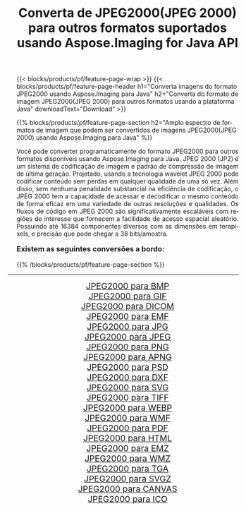 ﻿---
title: Converta de JPEG2000(JPEG 2000) para outros formatos suportados usando Aspose.Imaging for Java API 
weight: 3920
url: /pt/java/conversion/from/jpeg2000/ 
lang: pt
langdirlevel: 2
locales: zh-hans,ja,it,ru,de,es,fr,nl,id,lt,pl,pt,vi,tr,ko,zh-hant,ar,hi,th,sv,cs,uk,he
description: Aspose.Imaging pode converter facilmente de JPEG2000(JPEG 2000) para outros formatos usando a plataforma Java
---

{{< blocks/products/pf/feature-page-wrap >}}
{{< blocks/products/pf/feature-page-header h1="Converta imagens do formato JPEG2000 usando Aspose.Imaging para Java" h2="Converta do formato de imagem JPEG2000(JPEG 2000) para outros formatos usando a plataforma Java" downloadText="Download" >}}


{{% blocks/products/pf/feature-page-section  h2="Amplo espectro de formatos de imagem que podem ser convertidos de imagens JPEG2000(JPEG 2000) usando Aspose.Imaging para Java" %}}
<p align=justify>Você pode converter programaticamente do formato JPEG2000 para outros formatos disponíveis usando
Aspose.Imaging para Java. JPEG 2000 (JP2) é um sistema de codificação de imagem e padrão de compressão de imagem de última geração. Projetado, usando a tecnologia wavelet JPEG 2000 pode codificar conteúdo sem perdas em qualquer qualidade de uma só vez. Além disso, sem nenhuma penalidade substancial na eficiência de codificação, o JPEG 2000 tem a capacidade de acessar e decodificar o mesmo conteúdo de forma eficaz em uma variedade de outras resoluções e qualidades. Os fluxos de código em JPEG 2000 são significativamente escaláveis ​​com regiões de interesse que fornecem a facilidade de acesso espacial aleatório. Possuindo até 16384 componentes diversos com as dimensões em terapixels, e precisão que pode chegar a 38 bits/amostra.</p>
<h3 style="margin-top:16px;">
Existem as seguintes conversões a bordo:
</h3>
{{% /blocks/products/pf/feature-page-section %}}
<div class="container-fluid productfamilypage bg-gray">
    <div class="convertypes bg-gray agp-content section">
        <div class="container">
		<hr style="margin-left:-20px;"/>
		<div class="row other-converters" style="gap: 10px;font-size: 19px;text-align:center;">
		    <div class='col-md-3 other-converter remove-lp remove-rp'><a href="/imaging/pt/java/conversion/jpeg2000-to-bmp/" style="padding:15px;">JPEG2000 para BMP</a></div><div class='col-md-3 other-converter remove-lp remove-rp'><a href="/imaging/pt/java/conversion/jpeg2000-to-gif/" style="padding:15px;">JPEG2000 para GIF</a></div><div class='col-md-3 other-converter remove-lp remove-rp'><a href="/imaging/pt/java/conversion/jpeg2000-to-dicom/" style="padding:15px;">JPEG2000 para DICOM</a></div><div class='col-md-3 other-converter remove-lp remove-rp'><a href="/imaging/pt/java/conversion/jpeg2000-to-emf/" style="padding:15px;">JPEG2000 para EMF</a></div><div class='col-md-3 other-converter remove-lp remove-rp'><a href="/imaging/pt/java/conversion/jpeg2000-to-jpg/" style="padding:15px;">JPEG2000 para JPG</a></div><div class='col-md-3 other-converter remove-lp remove-rp'><a href="/imaging/pt/java/conversion/jpeg2000-to-jpeg/" style="padding:15px;">JPEG2000 para JPEG</a></div><div class='col-md-3 other-converter remove-lp remove-rp'><a href="/imaging/pt/java/conversion/jpeg2000-to-png/" style="padding:15px;">JPEG2000 para PNG</a></div><div class='col-md-3 other-converter remove-lp remove-rp'><a href="/imaging/pt/java/conversion/jpeg2000-to-apng/" style="padding:15px;">JPEG2000 para APNG</a></div><div class='col-md-3 other-converter remove-lp remove-rp'><a href="/imaging/pt/java/conversion/jpeg2000-to-psd/" style="padding:15px;">JPEG2000 para PSD</a></div><div class='col-md-3 other-converter remove-lp remove-rp'><a href="/imaging/pt/java/conversion/jpeg2000-to-dxf/" style="padding:15px;">JPEG2000 para DXF</a></div><div class='col-md-3 other-converter remove-lp remove-rp'><a href="/imaging/pt/java/conversion/jpeg2000-to-svg/" style="padding:15px;">JPEG2000 para SVG</a></div><div class='col-md-3 other-converter remove-lp remove-rp'><a href="/imaging/pt/java/conversion/jpeg2000-to-tiff/" style="padding:15px;">JPEG2000 para TIFF</a></div><div class='col-md-3 other-converter remove-lp remove-rp'><a href="/imaging/pt/java/conversion/jpeg2000-to-webp/" style="padding:15px;">JPEG2000 para WEBP</a></div><div class='col-md-3 other-converter remove-lp remove-rp'><a href="/imaging/pt/java/conversion/jpeg2000-to-wmf/" style="padding:15px;">JPEG2000 para WMF</a></div><div class='col-md-3 other-converter remove-lp remove-rp'><a href="/imaging/pt/java/conversion/jpeg2000-to-pdf/" style="padding:15px;">JPEG2000 para PDF</a></div><div class='col-md-3 other-converter remove-lp remove-rp'><a href="/imaging/pt/java/conversion/jpeg2000-to-html/" style="padding:15px;">JPEG2000 para HTML</a></div><div class='col-md-3 other-converter remove-lp remove-rp'><a href="/imaging/pt/java/conversion/jpeg2000-to-emz/" style="padding:15px;">JPEG2000 para EMZ</a></div><div class='col-md-3 other-converter remove-lp remove-rp'><a href="/imaging/pt/java/conversion/jpeg2000-to-wmz/" style="padding:15px;">JPEG2000 para WMZ</a></div><div class='col-md-3 other-converter remove-lp remove-rp'><a href="/imaging/pt/java/conversion/jpeg2000-to-tga/" style="padding:15px;">JPEG2000 para TGA</a></div><div class='col-md-3 other-converter remove-lp remove-rp'><a href="/imaging/pt/java/conversion/jpeg2000-to-svgz/" style="padding:15px;">JPEG2000 para SVGZ</a></div><div class='col-md-3 other-converter remove-lp remove-rp'><a href="/imaging/pt/java/conversion/jpeg2000-to-canvas/" style="padding:15px;">JPEG2000 para CANVAS</a></div><div class='col-md-3 other-converter remove-lp remove-rp'><a href="/imaging/pt/java/conversion/jpeg2000-to-ico/" style="padding:15px;">JPEG2000 para ICO</a></div>
                </div>
        </div>
    </div>
</div>
<br/>

